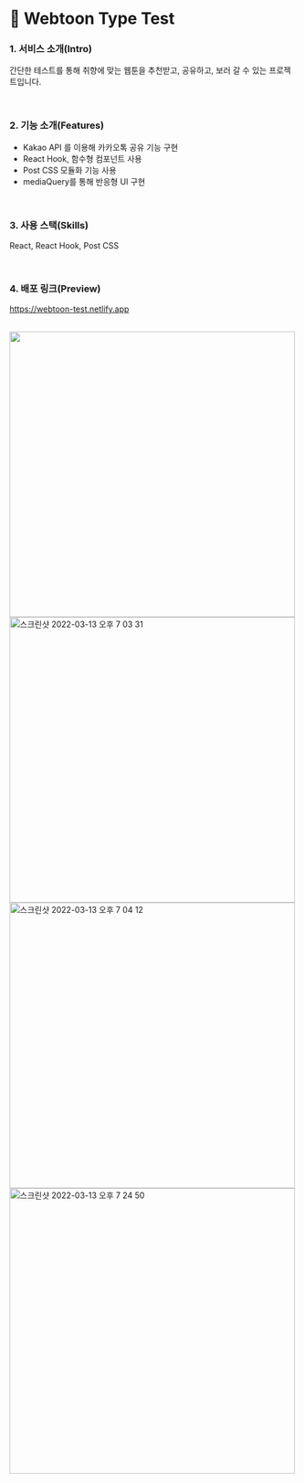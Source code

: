 # 🔮 Webtoon Type Test

### 1. 서비스 소개(Intro)

간단한 테스트를 통해 취향에 맞는 웹툰을 추천받고, 공유하고, 보러 갈 수 있는 프로젝트입니다.

</br>

### 2. 기능 소개(Features)

- Kakao API 를 이용해 카카오톡 공유 기능 구현
- React Hook, 함수형 컴포넌트 사용
- Post CSS 모듈화 기능 사용
- mediaQuery를 통해 반응형 UI 구현

</br>

### 3. 사용 스택(Skills)

React, React Hook, Post CSS

</br>

### 4. 배포 링크(Preview)

https://webtoon-test.netlify.app

</br>

<img width="500" src="https://user-images.githubusercontent.com/62868465/158054961-7b93b757-279b-41c4-bd42-7f265e591afd.gif">
<img width="500" alt="스크린샷 2022-03-13 오후 7 03 31" src="https://user-images.githubusercontent.com/62868465/158054873-1248accd-d6c7-49eb-952c-6e3cfecbc1b4.png">
<img width="500" alt="스크린샷 2022-03-13 오후 7 04 12" src="https://user-images.githubusercontent.com/62868465/158054892-24e24b10-0975-4bf8-9020-6a637537fc34.png">
<img width="500" alt="스크린샷 2022-03-13 오후 7 24 50" src="https://user-images.githubusercontent.com/62868465/158055211-0eb334f4-28a1-4e55-9180-70622a426493.png">
